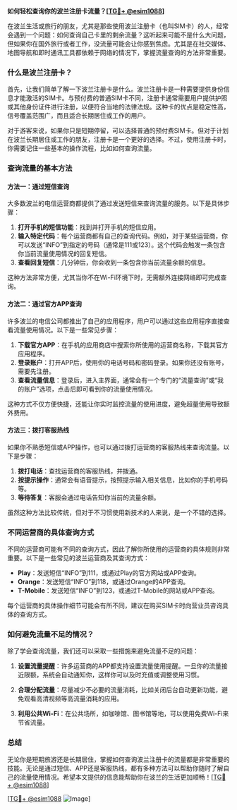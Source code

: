**如何轻松查询你的波兰注册卡流量？[[TG💪+ @esim1088](https://t.me/s/esim1088)]**

在波兰生活或旅行的朋友，尤其是那些使用波兰注册卡（也叫SIM卡）的人，经常会遇到一个问题：如何查询自己卡里的剩余流量？这听起来可能不是什么大问题，但如果你在国外旅行或者工作，没流量可能会让你感到焦虑。尤其是在社交媒体、地图导航和即时通讯工具都依赖于网络的情况下，掌握流量查询的方法非常重要。

### 什么是波兰注册卡？

首先，让我们简单了解一下波兰注册卡是什么。波兰注册卡是一种需要提供身份信息才能激活的SIM卡。与预付费的普通SIM卡不同，注册卡通常需要用户提供护照或其他身份证件进行注册，以便符合当地的法律法规。这种卡的优点是稳定性高，信号覆盖范围广，而且适合长期居住或工作的用户。

对于游客来说，如果你只是短期停留，可以选择普通的预付费SIM卡。但对于计划在波兰长期居住或工作的朋友，注册卡是一个更好的选择。不过，使用注册卡时，你需要记住一些基本的操作流程，比如如何查询流量。

### 查询流量的基本方法

#### 方法一：通过短信查询

大多数波兰的电信运营商都提供了通过发送短信来查询流量的服务。以下是具体步骤：

1. **打开手机的短信功能**：找到并打开手机的短信应用。
2. **输入特定代码**：每个运营商都有自己的查询代码。例如，对于某些运营商，你可以发送“INFO”到指定的号码（通常是111或123）。这个代码会触发一条包含你当前流量使用情况的回复短信。
3. **查看回复短信**：几分钟后，你会收到一条包含你当前流量余额的信息。

这种方法非常方便，尤其当你不在Wi-Fi环境下时，无需额外连接网络即可完成查询。

#### 方法二：通过官方APP查询

许多波兰的电信公司都推出了自己的应用程序，用户可以通过这些应用程序直接查看流量使用情况。以下是一些常见步骤：

1. **下载官方APP**：在手机的应用商店中搜索你所使用的运营商名称，下载其官方应用程序。
2. **登录账户**：打开APP后，使用你的电话号码和密码登录。如果你还没有账号，需要先注册。
3. **查看流量信息**：登录后，进入主界面，通常会有一个专门的“流量查询”或“我的账户”选项，点击后即可看到你的流量使用情况。

这种方式不仅方便快捷，还能让你实时监控流量的使用进度，避免超量使用导致额外费用。

#### 方法三：拨打客服热线

如果你不熟悉短信或APP操作，也可以通过拨打运营商的客服热线来查询流量。以下是步骤：

1. **拨打电话**：查找运营商的客服热线，并拨通。
2. **按提示操作**：通常会有语音提示，按照提示输入相关信息，比如你的手机号码等。
3. **等待答复**：客服会通过电话告知你当前的流量余额。

虽然这种方法比较传统，但对于不习惯使用新技术的人来说，是一个不错的选择。

### 不同运营商的具体查询方式

不同的运营商可能有不同的查询方式，因此了解你所使用的运营商的具体规则非常重要。以下是一些常见的波兰运营商及其查询方式：

- **Play**：发送短信“INFO”到111，或通过Play的官方网站或APP查询。
- **Orange**：发送短信“INFO”到118，或通过Orange的APP查询。
- **T-Mobile**：发送短信“INFO”到123，或通过T-Mobile的网站或APP查询。

每个运营商的具体操作细节可能会有所不同，建议在购买SIM卡时向营业员咨询具体的查询方式。

### 如何避免流量不足的情况？

除了学会查询流量，我们还可以采取一些措施来避免流量不足的问题：

1. **设置流量提醒**：许多运营商的APP都支持设置流量使用提醒。一旦你的流量接近限额，系统会自动通知你，这样你可以及时充值或调整使用习惯。
   
2. **合理分配流量**：尽量减少不必要的流量消耗，比如关闭后台自动更新功能，避免观看高清视频等高流量消耗的应用。

3. **利用公共Wi-Fi**：在公共场所，如咖啡馆、图书馆等地，可以使用免费Wi-Fi来节省流量。

### 总结

无论你是短期旅游还是长期居住，掌握如何查询波兰注册卡的流量都是非常重要的技能。无论是通过短信、APP还是客服热线，都有多种方法可以帮助你随时了解自己的流量使用情况。希望本文提供的信息能帮助你在波兰的生活更加顺畅！[[TG💪+ @esim1088](https://t.me/s/esim1088)]

[[TG💪+ @esim1088](https://t.me/s/esim1088) ![Image](https://i.postimg.cc/4NQfJmqS/Snipaste-2025-05-13-00-14-12.png)]